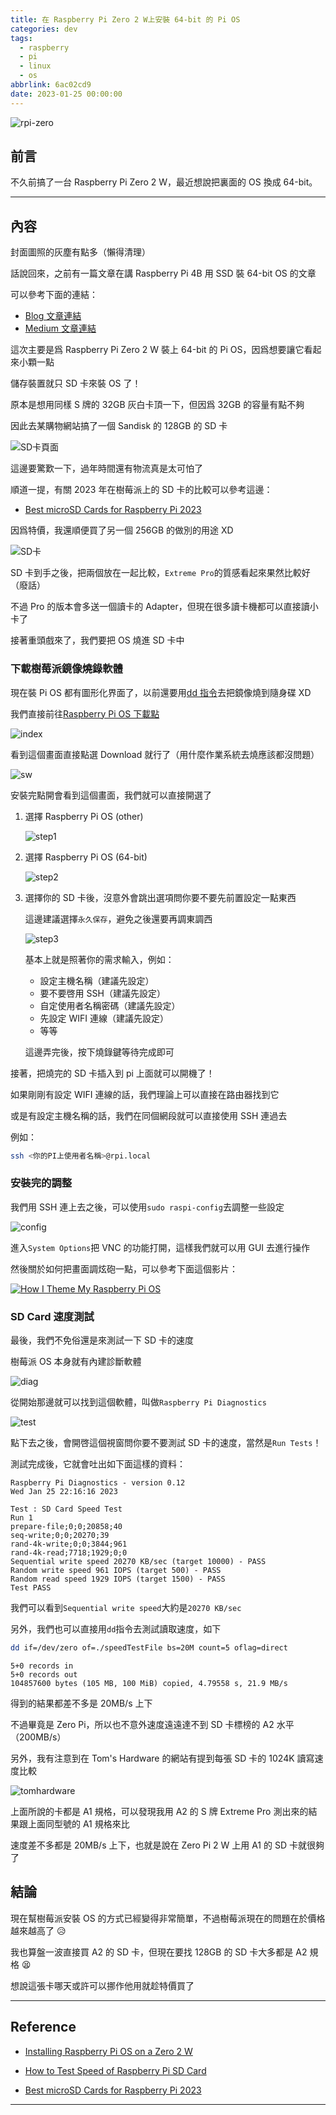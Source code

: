 ```yaml
---
title: 在 Raspberry Pi Zero 2 W上安裝 64-bit 的 Pi OS
categories: dev
tags:
  - raspberry
  - pi
  - linux
  - os
abbrlink: 6ac02cd9
date: 2023-01-25 00:00:00
---
```


![rpi-zero](https://i.imgur.com/MbYl55m.jpg)

## 前言

不久前搞了一台 Raspberry Pi Zero 2 W，最近想說把裏面的 OS 換成 64-bit。

---

<!--more-->

## 內容

封面圖照的灰塵有點多（懶得清理）

話說回來，之前有一篇文章在講 Raspberry Pi 4B 用 SSD 裝 64-bit OS 的文章

可以參考下面的連結：

- [Blog 文章連結](https://natlee.github.io/Blog/posts/21d73346/)
- [Medium 文章連結](https://medium.com/@natlee_/%E5%9C%A8ssd%E4%B8%8A%E7%88%B2raspberry-pi-4b%E5%AE%89%E8%A3%9D64-bit%E7%9A%84%E4%BD%9C%E6%A5%AD%E7%B3%BB%E7%B5%B1-4cd7f93799f3)

這次主要是爲 Raspberry Pi Zero 2 W 裝上 64-bit 的 Pi OS，因爲想要讓它看起來小顆一點

儲存裝置就只 SD 卡來裝 OS 了！

原本是想用同樣 S 牌的 32GB 灰白卡頂一下，但因爲 32GB 的容量有點不夠

因此去某購物網站搞了一個 Sandisk 的 128GB 的 SD 卡

![SD卡頁面](https://i.imgur.com/NEKHI6z.png)

這邊要驚歎一下，過年時間還有物流真是太可怕了

順道一提，有關 2023 年在樹莓派上的 SD 卡的比較可以參考這邊：

- [Best microSD Cards for Raspberry Pi 2023](https://www.tomshardware.com/best-picks/raspberry-pi-microsd-cards)

因爲特價，我還順便買了另一個 256GB 的做別的用途 XD

![SD卡](https://i.imgur.com/XJcDJJ8.jpg)

SD 卡到手之後，把兩個放在一起比較，`Extreme Pro`的質感看起來果然比較好（廢話）

不過 Pro 的版本會多送一個讀卡的 Adapter，但現在很多讀卡機都可以直接讀小卡了

接著重頭戲來了，我們要把 OS 燒進 SD 卡中

### 下載樹莓派鏡像燒錄軟體

現在裝 Pi OS 都有圖形化界面了，以前還要用[dd 指令](https://blog.gtwang.org/linux/dd-command-examples/)去把鏡像燒到隨身碟 XD

我們直接前往[Raspberry Pi OS 下載點](https://www.raspberrypi.com/software/)

![index](https://i.imgur.com/xSjJj13.png)

看到這個畫面直接點選 Download 就行了（用什麼作業系統去燒應該都沒問題）

![sw](https://i.imgur.com/mqqanbc.png)

安裝完點開會看到這個畫面，我們就可以直接開選了

1. 選擇 Raspberry Pi OS (other)

   ![step1](https://i.imgur.com/pc4JTIW.png)

2. 選擇 Raspberry Pi OS (64-bit)

   ![step2](https://i.imgur.com/xqfTDQ7.png)

3. 選擇你的 SD 卡後，沒意外會跳出選項問你要不要先前置設定一點東西

   這邊建議選擇`永久保存`，避免之後還要再調東調西

   ![step3](https://i.imgur.com/4sUdZUt.png)

   基本上就是照著你的需求輸入，例如：

   - 設定主機名稱（建議先設定）
   - 要不要啓用 SSH（建議先設定）
   - 自定使用者名稱密碼（建議先設定）
   - 先設定 WIFI 連線（建議先設定）
   - 等等

   這邊弄完後，按下燒錄鍵等待完成即可

接著，把燒完的 SD 卡插入到 pi 上面就可以開機了！

如果剛剛有設定 WIFI 連線的話，我們理論上可以直接在路由器找到它

或是有設定主機名稱的話，我們在同個網段就可以直接使用 SSH 連過去

例如：

```bash
ssh <你的PI上使用者名稱>@rpi.local
```

### 安裝完的調整

我們用 SSH 連上去之後，可以使用`sudo raspi-config`去調整一些設定

![config](https://i.imgur.com/1khoRH0.png)

進入`System Options`把 VNC 的功能打開，這樣我們就可以用 GUI 去進行操作

然後關於如何把畫面調炫砲一點，可以參考下面這個影片：

[![How I Theme My Raspberry Pi OS](http://img.youtube.com/vi/gHUjO6MK5fg/0.jpg)](http://www.youtube.com/watch?v=gHUjO6MK5fg "How I Theme My Raspberry Pi OS")

### SD Card 速度測試

最後，我們不免俗還是來測試一下 SD 卡的速度

樹莓派 OS 本身就有內建診斷軟體

![diag](https://i.imgur.com/HzyQyiy.png)

從開始那邊就可以找到這個軟體，叫做`Raspberry Pi Diagnostics`

![test](https://i.imgur.com/TSH2C3w.png)

點下去之後，會開啓這個視窗問你要不要測試 SD 卡的速度，當然是`Run Tests`！

測試完成後，它就會吐出如下面這樣的資料：

```
Raspberry Pi Diagnostics - version 0.12
Wed Jan 25 22:16:16 2023

Test : SD Card Speed Test
Run 1
prepare-file;0;0;20858;40
seq-write;0;0;20270;39
rand-4k-write;0;0;3844;961
rand-4k-read;7718;1929;0;0
Sequential write speed 20270 KB/sec (target 10000) - PASS
Random write speed 961 IOPS (target 500) - PASS
Random read speed 1929 IOPS (target 1500) - PASS
Test PASS
```

我們可以看到`Sequential write speed`大約是`20270 KB/sec`

另外，我們也可以直接用`dd`指令去測試讀取速度，如下

```bash
dd if=/dev/zero of=./speedTestFile bs=20M count=5 oflag=direct
```

```
5+0 records in
5+0 records out
104857600 bytes (105 MB, 100 MiB) copied, 4.79558 s, 21.9 MB/s
```

得到的結果都差不多是 20MB/s 上下

不過畢竟是 Zero Pi，所以也不意外速度遠遠達不到 SD 卡標榜的 A2 水平（200MB/s）

另外，我有注意到在 Tom's Hardware 的網站有提到每張 SD 卡的 1024K 讀寫速度比較

![tomhardware](https://i.imgur.com/Cfj8JCA.png)

上面所說的卡都是 A1 規格，可以發現我用 A2 的 S 牌 Extreme Pro 測出來的結果跟上面同型號的 A1 規格來比

速度差不多都是 20MB/s 上下，也就是說在 Zero Pi 2 W 上用 A1 的 SD 卡就很夠了

## 結論

現在幫樹莓派安裝 OS 的方式已經變得非常簡單，不過樹莓派現在的問題在於價格越來越高了 😥

我也算盤一波直接買 A2 的 SD 卡，但現在要找 128GB 的 SD 卡大多都是 A2 規格 😫

想說這張卡哪天或許可以挪作他用就趁特價買了

---

## Reference

- [Installing Raspberry Pi OS on a Zero 2 W](https://virtualizationreview.com/articles/2022/02/17/install-raspberry-pi-os.aspx)

- [How to Test Speed of Raspberry Pi SD Card](https://linuxhint.com/raspberry-pi-sd-card-speed-test/#:~:text=To%20open%20this%20tool%2C%20head,the%20%E2%80%9CRun%20Tests%E2%80%9D%20button.)

- [Best microSD Cards for Raspberry Pi 2023](https://www.tomshardware.com/best-picks/raspberry-pi-microsd-cards)

---
